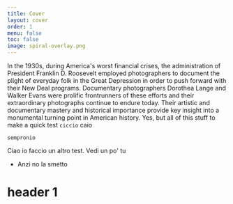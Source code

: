 ```yaml
---
title: Cover
layout: cover
order: 1
menu: false
toc: false
image: spiral-overlay.png
---
```


In the 1930s, during America's worst financial crises, the administration of President Franklin D. Roosevelt employed photographers to document the plight of everyday folk in the Great Depression in order to push forward with their New Deal programs. Documentary photographers Dorothea Lange and Walker Evans were prolific frontrunners of these efforts and their extraordinary photographs continue to endure today. Their artistic and documentary mastery and historical importance provide key insight into a monumental turning point in American history.
Yes, but all of this stuff to make a quick test `ciccio` caio 
```
sempronio
```

Ciao io faccio un altro test. Vedi un po' tu

* Anzi no la smetto


# header 1
